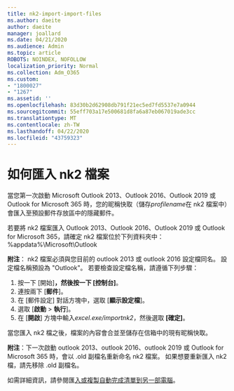 ```yaml
---
title: nk2-import-import-files
ms.author: daeite
author: daeite
manager: joallard
ms.date: 04/21/2020
ms.audience: Admin
ms.topic: article
ROBOTS: NOINDEX, NOFOLLOW
localization_priority: Normal
ms.collection: Adm_O365
ms.custom:
- "1800027"
- "1267"
ms.assetid: ''
ms.openlocfilehash: 83d30b2d62908db791f21ec5ed7fd5537e7a0944
ms.sourcegitcommit: 55eff703a17e500681d8fa6a87eb067019ade3cc
ms.translationtype: MT
ms.contentlocale: zh-TW
ms.lasthandoff: 04/22/2020
ms.locfileid: "43759323"
---
```

# <a name="how-to-import-nk2-files"></a>如何匯入 nk2 檔案 

當您第一次啟動 Microsoft Outlook 2013、Outlook 2016、Outlook 2019 或 Outlook for Microsoft 365 時，您的昵稱快取（儲存*profilename*在 nk2 檔案中）會匯入至預設郵件存放區中的隱藏郵件。

若要將 nk2 檔案匯入 Outlook 2013、Outlook 2016、Outlook 2019 或 Outlook for Microsoft 365，請確定 nk2 檔案位於下列資料夾中：%appdata%\Microsoft\Outlook

**附注**： nk2 檔案必須與您目前的 outlook 2013 或 outlook 2016 設定檔同名。 設定檔名稱預設為 "Outlook"。 若要檢查設定檔名稱，請遵循下列步驟： 
1. 按一下 [開始]****，然後按一下 [控制台]****。
2. 連按兩下 [**郵件**]。
3. 在 [郵件設定] 對話方塊中，選取 [**顯示設定檔**]。
4. 選取 [**啟動** > **執行**]。
5. 在 [**開啟**] 方塊中輸入*excel.exe/importnk2*，然後選取 **[確定]**。 

當您匯入 nk2 檔之後，檔案的內容會合並至儲存在信箱中的現有昵稱快取。

**附注**：下一次啟動 outlook 2013、outlook 2016、outlook 2019 或 Outlook for Microsoft 365 時，會以 .old 副檔名重新命名 nk2 檔案。 如果想要重新匯入 nk2 檔，請先移除 .old 副檔名。

如需詳細資訊，請參閱匯[入或複製自動完成清單到另一部電腦](https://support.microsoft.com/help/2806550/how-to-import-nk2-files-into-outlook%)。
